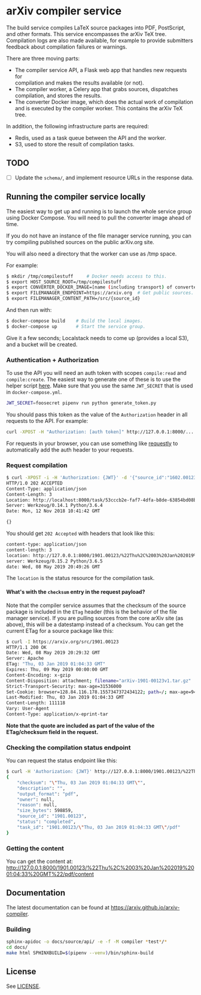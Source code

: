 # arXiv compiler service

The build service compiles LaTeX source packages into PDF, PostScript,
and other formats. This service encompasses the arXiv TeX tree. Compilation
logs are also made available, for example to provide submitters feedback about
compilation failures or warnings.

There are three moving parts:
- The compiler service API, a Flask web app that handles new requests for  
  compilation and makes the results available (or not).
- The compiler worker, a Celery app that grabs sources, dispatches compilation,
  and stores the results.
- The converter Docker image, which does the actual work of compilation and is
  executed by the compiler worker. This contains the arXiv TeX tree.

In addition, the following infrastructure parts are required:
- Redis, used as a task queue between the API and the worker.
- S3, used to store the result of compilation tasks.

## TODO

- [ ] Update the ``schema/``, and implement resource URLs in the response data.

## Running the compiler service locally

The easiest way to get up and running is to launch the whole service group
using Docker Compose. You will need to pull the converter image ahead of time.

If you do not have an instance of the file manager service running, you can
try compiling published sources on the public arXiv.org site.

You will also need a directory that the worker can use as /tmp space.

For example:

```bash
$ mkdir /tmp/compilestuff     # Docker needs access to this.
$ export HOST_SOURCE_ROOT=/tmp/compilestuff
$ export CONVERTER_DOCKER_IMAGE=[name (including transport) of converter image]
$ export FILEMANAGER_ENDPOINT=https://arxiv.org  # Get public sources.
$ export FILEMANAGER_CONTENT_PATH=/src/{source_id}
```

And then run with:

```bash
$ docker-compose build    # Build the local images.
$ docker-compose up       # Start the service group.
```

Give it a few seconds; Localstack needs to come up (provides a local S3), and
a bucket will be created.

### Authentication + Authorization

To use the API you will need an auth token with scopes ``compile:read`` and
``compile:create``. The easiest way to generate one of these is to use the
helper script
[here](https://github.com/arXiv/arxiv-auth/blob/develop/generate_token.py).
Make sure that you use the same ``JWT_SECRET`` that is used in
``docker-compose.yml``.


```bash
JWT_SECRET=foosecret pipenv run python generate_token.py
```

You should pass this token as the value of the ``Authorization`` header in
all requests to the API. For example:

```bash
curl -XPOST -H "Authorization: [auth token]" http://127.0.0.1:8000/...
```

For requests in your browser, you can use something like
[requestly](https://chrome.google.com/webstore/detail/requestly-redirect-url-mo/mdnleldcmiljblolnjhpnblkcekpdkpa?hl=en)
to automatically add the auth header to your requests.

### Request compilation

```bash
$ curl -XPOST -i -H 'Authorization: {JWT}' -d '{"source_id":"1602.00123","checksum":"\"Tue, 02 Feb 2016 01:04:33 GMT\"","format":"pdf"}' http://localhost:8000/
HTTP/1.0 202 ACCEPTED
Content-Type: application/json
Content-Length: 3
Location: http://localhost:8000/task/53cccb2e-faf7-4dfa-b8de-63854bd08b0a
Server: Werkzeug/0.14.1 Python/3.6.4
Date: Mon, 12 Nov 2018 10:41:42 GMT

{}
```

You should get ``202 Accepted`` with headers that look like this:

```bash
content-type: application/json
content-length: 3
location: http://127.0.0.1:8000/1901.00123/%22Thu%2C%2003%20Jan%202019%2001:04:33%20GMT%22/pdf
server: Werkzeug/0.15.2 Python/3.6.5
date: Wed, 08 May 2019 20:49:26 GMT
```

The ``location`` is the status resource for the compilation task.

#### What's with the ``checksum`` entry in the request payload?

Note that the compiler service assumes that the checksum of the source package
is included in the ``ETag`` header (this is the behavior of the file manager
service). If you are pulling sources from the core arXiv site (as above), this
will be a datestamp instead of a checksum. You can get the current ETag for a
source package like this:

```bash
$ curl -I https://arxiv.org/src/1901.00123
HTTP/1.1 200 OK
Date: Wed, 08 May 2019 20:29:32 GMT
Server: Apache
ETag: "Thu, 03 Jan 2019 01:04:33 GMT"
Expires: Thu, 09 May 2019 00:00:00 GMT
Content-Encoding: x-gzip
Content-Disposition: attachment; filename="arXiv-1901-00123v1.tar.gz"
Strict-Transport-Security: max-age=31536000
Set-Cookie: browser=128.84.116.178.1557347372434122; path=/; max-age=946080000; domain=.arxiv.org
Last-Modified: Thu, 03 Jan 2019 01:04:33 GMT
Content-Length: 111118
Vary: User-Agent
Content-Type: application/x-eprint-tar
```

**Note that the quote are included as part of the value of the ETag/checksum
field in the request.**

### Checking the compilation status endpoint

You can request the status endpoint like this:

```bash
$ curl -H 'Authorization: {JWT}' http://127.0.0.1:8000/1901.00123/%22Thu%2C%2003%20Jan%202019%2001:04:33%20GMT%22/pdf
{
    "checksum": "\"Thu, 03 Jan 2019 01:04:33 GMT\"",
    "description": "",
    "output_format": "pdf",
    "owner": null,
    "reason": null,
    "size_bytes": 598859,
    "source_id": "1901.00123",
    "status": "completed",
    "task_id": "1901.00123/\"Thu, 03 Jan 2019 01:04:33 GMT\"/pdf"
}
```

### Getting the content

You can get the content at:
http://127.0.0.1:8000/1901.00123/%22Thu%2C%2003%20Jan%202019%2001:04:33%20GMT%22/pdf/content


## Documentation

The latest documentation can be found at
https://arxiv.github.io/arxiv-compiler.

### Building

```bash
sphinx-apidoc -o docs/source/api/ -e -f -M compiler *test*/*
cd docs/
make html SPHINXBUILD=$(pipenv --venv)/bin/sphinx-build
```


## License

See [LICENSE](./LICENSE).
